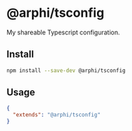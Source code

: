 # @arphi/tsconfig

My shareable Typescript configuration.

## Install

```sh
npm install --save-dev @arphi/tsconfig
```

## Usage

```json
{
  "extends": "@arphi/tsconfig"
}
```
